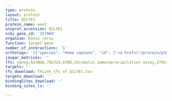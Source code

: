 ```yaml
---
type: protein
layout: protein
title: Q1LYE1
protein_name: wee1
uniprot_accession: Q1LYE1
ncbi_gene_id: '327060'
organism: Danio rerio
function: target gene
number_of_interactions: '1'
orthologs: '[{"species": "Homo sapiens", "id": ["<a href=\"/protein/p30291\">P30291</a>"]}, {"species": "Mus musculus", "id": ["<a href=\"/protein/p47810\">P47810</a>"]}, {"species": "Rattus norvegicus", "id": ["<a href=\"/protein/q63802\">Q63802</a>"]}, {"species": "Drosophila melanogaster", "id": ["<a href=\"/protein/p54350\">P54350</a>"]}]'
jaspar_matrices: ''
tfs: nanog,A5JNG8,792333,GTRD,chromatin immunoprecipitation assay,27924024%5Buid%5D,No
targets: ''
tfs_download: TFLink_tfs_of_Q1LYE1.tsv
targets_download: ''
bindingSites_download: ''
binding_sites_ls: ''

---
```

